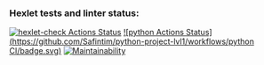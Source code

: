 ### Hexlet tests and linter status:
[![hexlet-check Actions Status](https://github.com/Safintim/python-project-lvl1/workflows/hexlet-check/badge.svg)](https://github.com/Safintim/python-project-lvl1/actions)
[![python Actions Status](https://github.com/Safintim/python-project-lvl1/workflows/python CI/badge.svg)](https://github.com/Safintim/python-project-lvl1/actions)
[![Maintainability](https://api.codeclimate.com/v1/badges/a99a88d28ad37a79dbf6/maintainability)](https://codeclimate.com/github/codeclimate/codeclimate/maintainability)